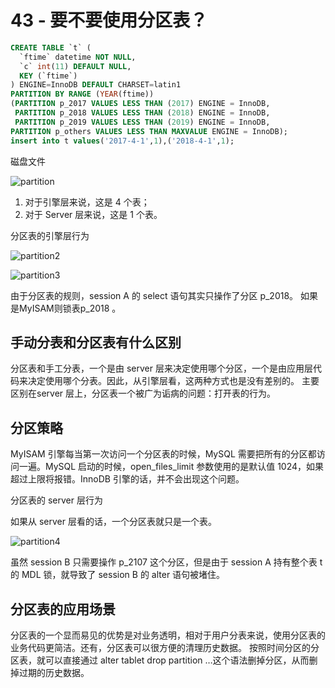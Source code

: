 # 43 - 要不要使用分区表？

```sql
CREATE TABLE `t` (
  `ftime` datetime NOT NULL,
  `c` int(11) DEFAULT NULL,
  KEY (`ftime`)
) ENGINE=InnoDB DEFAULT CHARSET=latin1
PARTITION BY RANGE (YEAR(ftime))
(PARTITION p_2017 VALUES LESS THAN (2017) ENGINE = InnoDB,
 PARTITION p_2018 VALUES LESS THAN (2018) ENGINE = InnoDB,
 PARTITION p_2019 VALUES LESS THAN (2019) ENGINE = InnoDB,
PARTITION p_others VALUES LESS THAN MAXVALUE ENGINE = InnoDB);
insert into t values('2017-4-1',1),('2018-4-1',1);
```

磁盘文件

![partition](assets/partition.png)

1. 对于引擎层来说，这是 4 个表；
2. 对于 Server 层来说，这是 1 个表。

分区表的引擎层行为

![partition2](assets/partition2.png)

![partition3](assets/partition3.png)

由于分区表的规则，session A 的 select 语句其实只操作了分区 p_2018。
如果是MyISAM则锁表p_2018 。

## 手动分表和分区表有什么区别

分区表和手工分表，一个是由 server 层来决定使用哪个分区，一个是由应用层代码来决定使用哪个分表。因此，从引擎层看，这两种方式也是没有差别的。
主要区别在server 层上，分区表一个被广为诟病的问题：打开表的行为。

## 分区策略

MyISAM 引擎每当第一次访问一个分区表的时候，MySQL 需要把所有的分区都访问一遍。MySQL 启动的时候，open_files_limit 参数使用的是默认值 1024，如果超过上限将报错。InnoDB 引擎的话，并不会出现这个问题。

分区表的 server 层行为

如果从 server 层看的话，一个分区表就只是一个表。

![partition4](assets/partition4.png)

虽然 session B 只需要操作 p_2107 这个分区，但是由于 session A 持有整个表 t 的 MDL 锁，就导致了 session B 的 alter 语句被堵住。

## 分区表的应用场景

分区表的一个显而易见的优势是对业务透明，相对于用户分表来说，使用分区表的业务代码更简洁。还有，分区表可以很方便的清理历史数据。
按照时间分区的分区表，就可以直接通过 alter tablet drop partition …这个语法删掉分区，从而删掉过期的历史数据。
